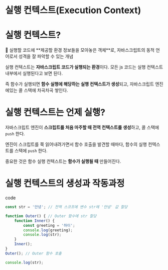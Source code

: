 # 실행 컨텍스트(Execution Context)

# 실행 컨텍스트?

<aside>
📌 실행할 코드에 **제공할 환경 정보들을 모아놓은 객체**로, 자바스크립트의 동적 언어로서 성격을 잘 파악할 수 있는 개념

</aside>

실행 컨텍스트는 **자바스크립트 코드가 실행되는 환경**이다. 모든 js 코드는 실행 컨텍스트 내부에서 실행된다고 보면 된다.

즉 함수가 실행되면 **함수 실행에 해당하는 실행 컨텍스트가 생성**되고, 자바스크립트 엔진에있는 콜 스택에 차곡차곡 쌓인다.

# 실행 컨텍스트는 언제 실행?

자바스크립트 엔진이 **스크립트를 처음 마주할 때 전역 컨텍스트를 생성**하고, 콜 스택에 `push` 한다.

엔진이 스크립트를 쭉 읽어내려가면서 함수 호출을 발견할 때마다, 함수의 실행 컨텍스트를 스택에 `push` 한다.

중요한 것은 함수 실행 컨텍스트는 **함수가 실행될 때** 만들어진다.

# 실행 컨텍스트의 생성과 작동과정

code

```jsx
const str = '안녕'; // 전역 스코프에 변수 str에 '안녕' 값 할당

function Outer() { // Outer 함수에 str 할당
	function Inner() {
		const greeting = '하이';
		console.log(greeting);
		console.log(str);
	}
	Inner();
}
Outer(); // Outer 함수 호출

console.log(str);
```